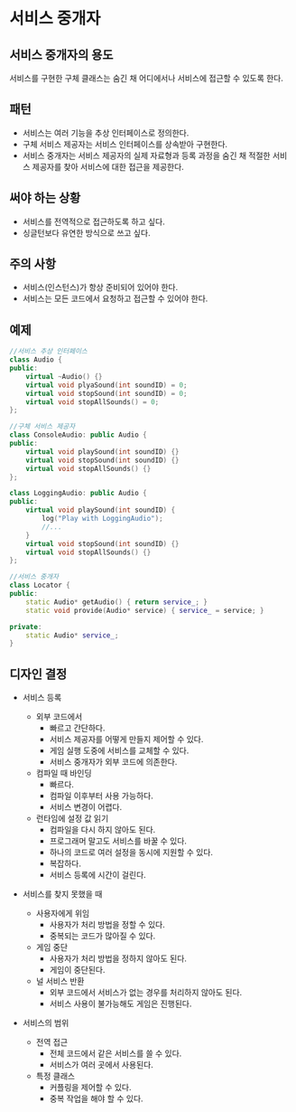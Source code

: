 # 서비스 중개자
## 서비스 중개자의 용도
서비스를 구현한 구체 클래스는 숨긴 채 어디에서나 서비스에 접근할 수 있도록 한다.

## 패턴
* 서비스는 여러 기능을 추상 인터페이스로 정의한다.
* 구체 서비스 제공자는 서비스 인터페이스를 상속받아 구현한다.
* 서비스 중개자는 서비스 제공자의 실제 자료형과 등록 과정을 숨긴 채 적절한 서비스 제공자를 찾아 서비스에 대한 접근을 제공한다.

## 써야 하는 상황
* 서비스를 전역적으로 접근하도록 하고 싶다.
* 싱글턴보다 유연한 방식으로 쓰고 싶다.

## 주의 사항
* 서비스(인스턴스)가 항상 준비되어 있어야 한다.
* 서비스는 모든 코드에서 요청하고 접근할 수 있어야 한다.

## 예제
~~~cpp
//서비스 추상 인터페이스
class Audio {
public:
    virtual ~Audio() {}
    virtual void plyaSound(int soundID) = 0;
    virtual void stopSound(int soundID) = 0;
    virtual void stopAllSounds() = 0;
};

//구체 서비스 제공자
class ConsoleAudio: public Audio {
public:
    virtual void playSound(int soundID) {}
    virtual void stopSound(int soundID) {}
    virtual void stopAllSounds() {}
};

class LoggingAudio: public Audio {
public:
    virtual void playSound(int soundID) {
        log("Play with LoggingAudio");
        //...
    }
    virtual void stopSound(int soundID) {}
    virtual void stopAllSounds() {}
};

//서비스 중개자
class Locator {
public:
    static Audio* getAudio() { return service_; }
    static void provide(Audio* service) { service_ = service; }

private:
    static Audio* service_;
}
~~~

## 디자인 결정
* 서비스 등록
    * 외부 코드에서
        * 빠르고 간단하다.
        * 서비스 제공자를 어떻게 만들지 제어할 수 있다.
        * 게임 실행 도중에 서비스를 교체할 수 있다.
        * 서비스 중개자가 외부 코드에 의존한다.
    * 컴파일 때 바인딩
        * 빠르다.
        * 컴파일 이후부터 사용 가능하다.
        * 서비스 변경이 어렵다.
    * 런타임에 설정 값 읽기
        * 컴파일을 다시 하지 않아도 된다.
        * 프로그래머 말고도 서비스를 바꿀 수 있다.
        * 하나의 코드로 여러 설정을 동시에 지원할 수 있다.
        * 복잡하다.
        * 서비스 등록에 시간이 걸린다.

* 서비스를 찾지 못했을 때
    * 사용자에게 위임
        * 사용자가 처리 방법을 정할 수 있다.
        * 중복되는 코드가 많아질 수 있다.
    * 게임 중단
        * 사용자가 처리 방법을 정하지 않아도 된다.
        * 게임이 중단된다.
    * 널 서비스 반환
        * 외부 코드에서 서비스가 없는 경우를 처리하지 않아도 된다.
        * 서비스 사용이 불가능해도 게임은 진행된다.

* 서비스의 범위
    * 전역 접근
        * 전체 코드에서 같은 서비스를 쓸 수 있다.
        * 서비스가 여러 곳에서 사용된다.
    * 특정 클래스
        * 커플링을 제어할 수 있다.
        * 중복 작업을 해야 할 수 있다.